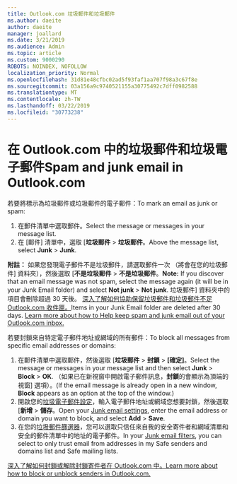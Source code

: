 ```yaml
---
title: Outlook.com 垃圾郵件和垃圾郵件
ms.author: daeite
author: daeite
manager: joallard
ms.date: 3/21/2019
ms.audience: Admin
ms.topic: article
ms.custom: 9000290
ROBOTS: NOINDEX, NOFOLLOW
localization_priority: Normal
ms.openlocfilehash: 31d81e48cfbc02ad5f93faf1aa707f98a3c67f8e
ms.sourcegitcommit: 03a156a9c9740521155a30775492c7dff0982588
ms.translationtype: MT
ms.contentlocale: zh-TW
ms.lasthandoff: 03/22/2019
ms.locfileid: "30773238"
---
```

# <a name="spam-and-junk-email-in-outlookcom"></a><span data-ttu-id="1bd48-102">在 Outlook.com 中的垃圾郵件和垃圾電子郵件</span><span class="sxs-lookup"><span data-stu-id="1bd48-102">Spam and junk email in Outlook.com</span></span>

<span data-ttu-id="1bd48-103">若要將標示為垃圾郵件或垃圾郵件的電子郵件：</span><span class="sxs-lookup"><span data-stu-id="1bd48-103">To mark an email as junk or spam:</span></span>

1. <span data-ttu-id="1bd48-104">在郵件清單中選取郵件。</span><span class="sxs-lookup"><span data-stu-id="1bd48-104">Select the message or messages in your message list.</span></span>
1. <span data-ttu-id="1bd48-105">在 [郵件] 清單中，選取 [**垃圾郵件** > **垃圾郵件**。</span><span class="sxs-lookup"><span data-stu-id="1bd48-105">Above the message list, select **Junk** > **Junk**.</span></span>

<span data-ttu-id="1bd48-106">**附註：** 如果您發現電子郵件不是垃圾郵件，請選取郵件一次 （將會在您的垃圾郵件] 資料夾），然後選取 [**不是垃圾郵件** > **不是垃圾郵件**。</span><span class="sxs-lookup"><span data-stu-id="1bd48-106">**Note:** If you discover that an email message was not spam, select the message again (it will be in your Junk Email folder) and select **Not junk** > **Not junk**.</span></span> <span data-ttu-id="1bd48-107">垃圾郵件] 資料夾中的項目會刪除超過 30 天後。 [深入了解如何協助保留垃圾郵件和垃圾郵件不足 Outlook.com 收件匣。](https://support.office.com/article/a3ece97b-82f8-4a5e-9ac3-e92fa6427ae4)</span><span class="sxs-lookup"><span data-stu-id="1bd48-107">Items in your Junk Email folder are deleted after 30 days. [Learn more about how to Help keep spam and junk email out of your Outlook.com inbox.](https://support.office.com/article/a3ece97b-82f8-4a5e-9ac3-e92fa6427ae4)</span></span>

<span data-ttu-id="1bd48-108">若要封鎖來自特定電子郵件地址或網域的所有郵件：</span><span class="sxs-lookup"><span data-stu-id="1bd48-108">To block all messages from specific email addresses or domains:</span></span>

1. <span data-ttu-id="1bd48-109">在郵件清單中選取郵件，然後選取 [**垃圾郵件** > **封鎖** > **[確定]**。</span><span class="sxs-lookup"><span data-stu-id="1bd48-109">Select the message or messages in your message list and then select **Junk** > **Block** > **OK**.</span></span> <span data-ttu-id="1bd48-110">（如果已在新視窗中開啟電子郵件訊息，**封鎖**的會顯示為頂端的視窗] 選項）。</span><span class="sxs-lookup"><span data-stu-id="1bd48-110">(If the email message is already open in a new window, **Block** appears as an option at the top of the window.)</span></span>
1. <span data-ttu-id="1bd48-111">開啟您的[垃圾電子郵件設定](https://outlook.live.com/mail/options/mail/junkEmail/blockedSendersAndDomainsV2)，輸入電子郵件地址或網域您想要封鎖，然後選取 [**新增** > **儲存**。</span><span class="sxs-lookup"><span data-stu-id="1bd48-111">Open your [Junk email settings](https://outlook.live.com/mail/options/mail/junkEmail/blockedSendersAndDomainsV2), enter the email address or domain you want to block, and select **Add** > **Save**.</span></span>
1. <span data-ttu-id="1bd48-112">在您的[垃圾郵件篩選器](https://outlook.live.com/mail/options/mail/junkEmail/filtersOption)，您可以選取只信任來自我的安全寄件者和網域清單和安全的郵件清單中的地址的電子郵件。</span><span class="sxs-lookup"><span data-stu-id="1bd48-112">In your [Junk email filters](https://outlook.live.com/mail/options/mail/junkEmail/filtersOption), you can select to only trust email from addresses in my Safe senders and domains list and Safe mailing lists.</span></span>

[<span data-ttu-id="1bd48-113">深入了解如何封鎖或解除封鎖寄件者在 Outlook.com 中。</span><span class="sxs-lookup"><span data-stu-id="1bd48-113">Learn more about how to block or unblock senders in Outlook.com.</span></span>](https://support.office.com/article/afba1c94-77bb-4f50-8b85-057cf52f4d5e)